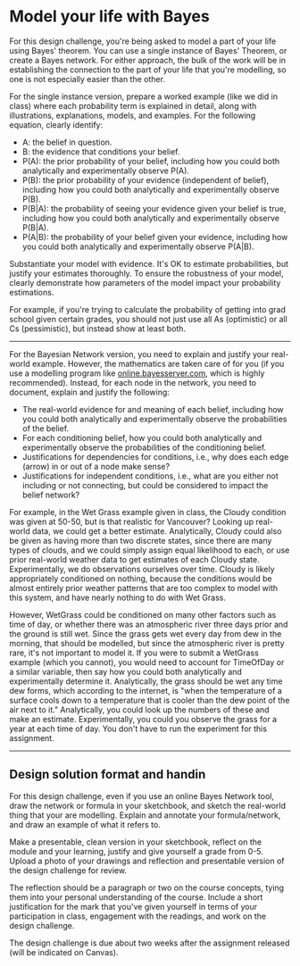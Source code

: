 # Model your life with Bayes

For this design challenge, you're being asked to model a part of your life using Bayes' theorem. You can use a single instance of Bayes' Theorem, or create a Bayes network. For either approach, the bulk of the work will be in establishing the connection to the part of your life that you're modelling, so one is not especially easier than the other.

For the single instance version, prepare a worked example (like we did in class) where each probability term is explained in detail, along with illustrations, explanations, models, and examples. For the following equation, clearly identify:


- A: the belief in question.
- B: the evidence that conditions your belief.
- P(A): the prior probability of your belief, including how you could both analytically and experimentally observe P(A).
- P(B): the prior probability of your evidence (independent of belief), including how you could both analytically and experimentally observe P(B).
- P(B|A): the probability of seeing your evidence given your belief is true, including how you could both analytically and experimentally observe P(B|A).
- P(A|B): the probability of your belief given your evidence, including how you could both analytically and experimentally observe P(A|B).

Substantiate your model with evidence. It's OK to estimate probabilities, but justify your estimates thoroughly. To ensure the robustness of your model, clearly demonstrate how parameters of the model impact your probability estimations. 

For example, if you're trying to calculate the probability of getting into grad school given certain grades, you should not just use all As (optimistic) or all Cs (pessimistic), but instead show at least both.

---
For the Bayesian Network version, you need to explain and justify your real-world example. However, the mathematics are taken care of for you (if you use a modelling program like [online.bayesserver.com](online.bayesserver.com), which is highly recommended). Instead, for each node in the network, you need to document, explain and justify the following:

- The real-world evidence for and meaning of each belief, including how you could both analytically and experimentally observe the probabilities of the belief.
- For each conditioning belief, how you could both analytically and experimentally observe the probabilities of the conditioning belief.
- Justifications for dependencies for conditions, i.e., why does each edge (arrow) in or out of a node make sense?
- Justifications for independent conditions, i.e., what are you either not including or not connecting, but could be considered to impact the belief network?

For example, in the Wet Grass example given in class, the Cloudy condition was given at 50-50, but is that realistic for Vancouver? Looking up real-world data, we could get a better estimate. Analytically, Cloudy could also be given as having more than two discrete states, since there are many types of clouds, and we could simply assign equal likelihood to each, or use prior real-world weather data to get estimates of each Cloudy state. Experimentally,  we do observations ourselves over time. Cloudy is likely appropriately conditioned on nothing, because the conditions would be almost entirely prior weather patterns that are too complex to model with this system, and have nearly nothing to do with Wet Grass. 

However, WetGrass could be conditioned on many other factors such as time of day, or whether there was an atmospheric river three days prior and the ground is still wet. Since the grass gets wet every day from dew in the morning, that should be modelled, but since the atmospheric river is pretty rare, it's not important to model it. If you were to submit a WetGrass example (which you cannot), you would need to account for TimeOfDay or a similar variable, then say how you could both analytically and experimentally determine it. Analytically, the grass should be wet any time dew forms, which according to the internet, is "when the temperature of a surface cools down to a temperature that is cooler than the dew point of the air next to it." Analytically, you could look up the numbers of these and make an estimate. Experimentally, you could you observe the grass for a year at each time of day. You don't have to run the experiment for this assignment.

---

## Design solution format and handin
For this design challenge, even if you use an online Bayes Network tool, draw the network or formula in your sketchbook, and sketch the real-world thing that your are modelling. Explain and annotate your formula/network, and draw an example of what it refers to.

Make a presentable, clean version in your sketchbook, reflect on the module and your learning, justify and give yourself a grade from 0-5. Upload a photo of your drawings and reflection and presentable version of the design challenge for review.

The reflection should be a paragraph or two on the course concepts, tying them into your personal understanding of the course. Include a short justification for the mark that you've given yourself in terms of your participation in class, engagement with the readings, and work on the design challenge.

The design challenge is due about two weeks after the assignment released (will be indicated on Canvas).